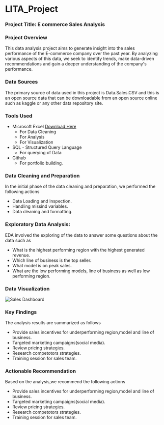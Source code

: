 # LITA_Project

### Project Title: E commerce Sales Analysis

### Project Overview
This data analysis project aims to generate insight into the sales performance of the E-commerce company over the past year.
By analyzing various aspects of this data, we seek to identify trends, make data-driven recommendations and gain a deeper understanding of the company's performance.

### Data Sources
The primary source of data used in this project is Data.Sales.CSV and this is an open source data that can be downloadable from an open source online such as kaggle or any other data repository site.

### Tools Used
- Microsoft Excel [Download Here](https://www.microsoft.com)
  -  For Data Cleaning
  -  For Analysis
  -  For Visualization
- SQL - Structured Query Language
  - For querying of Data
- Github
  - For portfolio building.
 
 ### Data Cleaning and Preparation
 In the initial phase of the data cleaning and preparation, we performed the following actions
  - Data Loading and Inspection.
  - Handling missind variables.
  - Data cleaning and formatting.

 ### Exploratory Data Analysis:
 EDA involved the exploring of the data to answer some questions about the data such as
  - What is the highest performing region with the highest generated revenue.
  - Which line of business is the top seller.
  - What model is on peak sales.
  - What are the low performing models, line of business as well as low performing region.

 ### Data Visualization
 
 ![Sales Dashboard](https://github.com/user-attachments/assets/59393654-085d-4dcd-ac12-cf6b622b4c9c)


 ### Key Findings
 The analysis results are summarized as follows
  - Provide sales incentives for underperforming region,model and line of business.
  - Targeted marketing campaigns(social media).
  - Review pricing strategies.
  - Research competotors strategies.
  - Training session for sales team.

 ### Actionable Recommendation
 Based on the analysis,we recommend the following actions
  - Provide sales incentives for underperforming region,model and line of business.
  - Targeted marketing campaigns(social media).
  - Review pricing strategies.
  - Research competotors strategies.
  - Training session for sales team.




  

  
